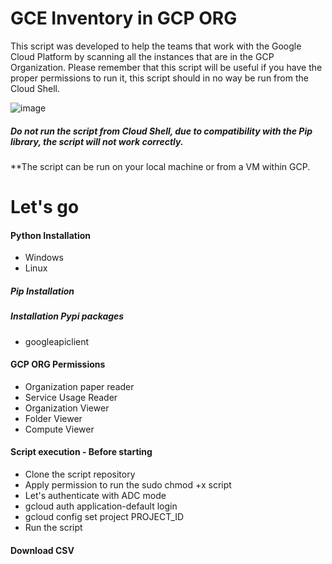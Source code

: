 # GCE Inventory in GCP ORG

This script was developed to help the teams that work with the Google Cloud Platform by scanning all the instances that are in the GCP Organization. Please remember that this script will be useful if you have the proper permissions to run it, this script should in no way be run from the Cloud Shell.

![image](https://github.com/alex-mello/gcp-scan-gce-org/assets/39780604/f385754b-5d9e-4472-a286-a5326592aa99)

##### Do not run the script from Cloud Shell, due to compatibility with the Pip library, the script will not work correctly.

**The script can be run on your local machine or from a VM within GCP.

# Let's go

#### Python Installation
* Windows
* Linux
##### Pip Installation
##### Installation Pypi packages
* googleapiclient
#### GCP ORG Permissions
* Organization paper reader
* Service Usage Reader
* Organization Viewer
* Folder Viewer
* Compute Viewer
#### Script execution - Before starting
* Clone the script repository
* Apply permission to run the sudo chmod +x script
* Let's authenticate with ADC mode
* gcloud auth application-default login
* gcloud config set project PROJECT_ID
* Run the script
#### Download CSV
